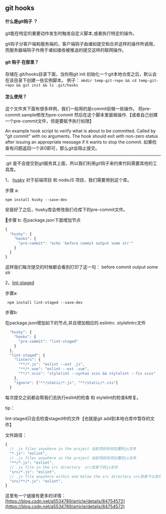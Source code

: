 ## git hooks

#### 什么是git钩子 ？

git能在特定的重要动作发生时触发自定义脚本,或者执行特定的操作。

git钩子分客户端和服务端的，客户端钩子由诸如提交和合并这样的操作所调用，而服务器端钩子作用于诸如接收被推送的提交这样的联网操作。

#### git 钩子 在那里？

存储在.git/hooks目录下面，当你用git init 初始化一个git本地仓库之后，默认会在该目录下创建一些实例脚本。
例子：
`mkdir temp-git-repo && cd temp-git-repo && git init && ls .git/hooks `

#### 怎么使用？

这个文件夹下面有很多样例，我们一般用的是commit前做一些操作。
将pre-commit.sample修改为pre-commit 然后在这个脚本里面做操作.【或者自己创建一个pre-commit文件，但是要赋予执行权限】

An example hook script to verify what is about to be committed. Called by "git commit" with no arguments.  The hook should exit with non-zero status after issuing an appropriate message if it wants to stop the commit. 如果检查有问题返回一个非0即可，那么git会阻止提交。

---

.git 是不会提交到git服务其上面，所以我们利用git钩子来约束代码需要其他的工具库。
 
 1， [husky](https://github.com/typicode/husky)  对于前端项目 和 nodeJS 项目，我们需要用到这个库。

 步骤 a:

  ```npm install husky --save-dev```
  
  安装好了之后，husky库会修改我们仓库下的pre-commit文件。

步骤 b:
在package.json下面增加节点
```javascript
{
  "husky": {
    "hooks": {
      "pre-commit": "echo 'before commit output some str'"
    }
  }
}
````

这样我们每次提交的时候都会看到打印了这一句： before commit output some str 

2，[lint-staged](https://github.com/okonet/lint-staged)

步骤a: 

``` npm install lint-staged --save-dev```

步骤b:

在package.json增加如下的节点,并且增加相应的.eslintrc  .stylelintrc文件

```javascript
  "husky": {
    "hooks": {
      "pre-commit": "lint-staged"
    }
  },
  "lint-staged": {
    "linters": {
      "**/*.js": "eslint --ext .js",
      "**/*.vue": "eslint --ext .vue",
      "**/*.scss": "stylelint --syntax scss && stylelint --fix scss"
    },
    "ignore": ["**/static/*.js", "**/static/*.css"]
  }
```

每次提交之前都会帮我们去执行eslint的检查 和 stylelint的检查&修复。

tip：

 lint-staged只会去检查staged中的文件【也就是git add到本地仓库中暂存的文件】

文件路径：
```javascript
{
  // .js files anywhere in the project 当前项目任何位置的js文件
  "*.js": "eslint",
  // .js files anywhere in the project 当前项目任何位置的js文件
  "**/*.js": "eslint",
  // .js file in the src directory  src目录下的js文件
  "src/*.js": "eslint",
  // .js file anywhere within and below the src directory src目录下以及任意子目录下的js文件
  "src/**/*.js": "eslint",
}
```

这里有一个链接有更多的详情： [https://blog.csdn.net/a5534789/article/details/84754572](https://blog.csdn.net/a5534789/article/details/84754572)